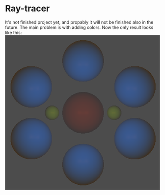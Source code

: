 # Ray-tracer
It's not finished project yet, and propably it will not be finished also in the future. The main problem is with adding colors. Now the only result looks like this:
![Screenshots](https://github.com/wodzu96/Ray-tracer/blob/master/Zrzut%20ekranu%202018-03-22%20o%2010.57.13.png)
